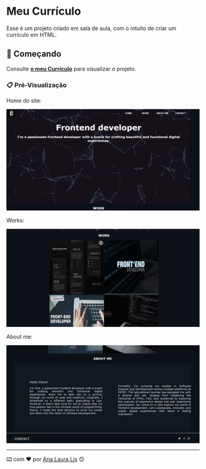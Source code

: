 # Meu Currículo

Esse é um projeto criado em sala de aula, com o intuito de criar um currículo em HTML.

## 🚀 Começando


Consulte **[o meu Currículo](https://analauralisportifolio.tiiny.site/?classId=37e2308e-350a-47a0-9146-9ba0883a9999&assignmentId=9654d039-0239-41f8-af9b-357f7bacc96c&submissionId=964bc114-0390-1dbc-7d6d-53847d56b7c6)** para visualizar o projeto.

### 📋 Pré-Visualização

Home do site:

![Home](imagens/printsite1.png)



Works:

![Works](imagens/printsite2.png)



About me:

![About me](imagens/printsite3.png)


---
⌨️ com ❤️ por [Ana Laura Lis](https://gist.github.com/oliveirazenith) 😊
